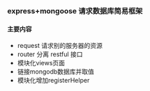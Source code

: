 ### express+mongoose 请求数据库简易框架
#### 主要内容
* request 请求别的服务器的资源
* router 分离 restful 接口
* 模块化views页面
* 链接mongodb数据库并取值
* 模块化增加registerHelper